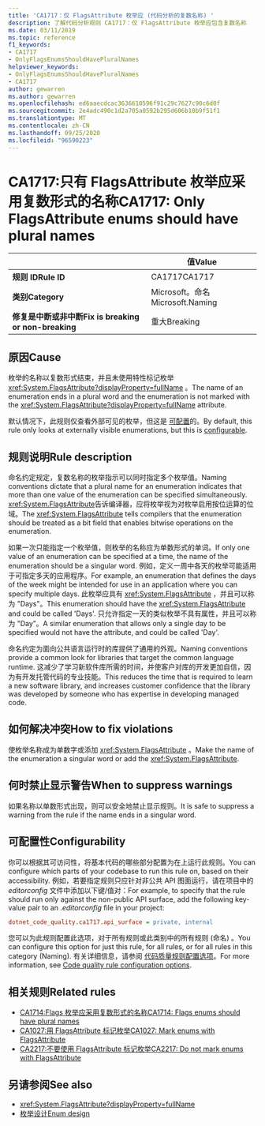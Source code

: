 ```yaml
---
title: 'CA1717：仅 FlagsAttribute 枚举应 (代码分析的复数名称) '
description: 了解代码分析规则 CA1717：仅 FlagsAttribute 枚举应包含复数名称
ms.date: 03/11/2019
ms.topic: reference
f1_keywords:
- CA1717
- OnlyFlagsEnumsShouldHavePluralNames
helpviewer_keywords:
- OnlyFlagsEnumsShouldHavePluralNames
- CA1717
author: gewarren
ms.author: gewarren
ms.openlocfilehash: ed6aaecdcac3636610596f91c29c7627c90c6d0f
ms.sourcegitcommit: 2e4adc490c1d2a705a0592b295d606b10b9f51f1
ms.translationtype: MT
ms.contentlocale: zh-CN
ms.lasthandoff: 09/25/2020
ms.locfileid: "96590223"
---
```

# <a name="ca1717-only-flagsattribute-enums-should-have-plural-names"></a><span data-ttu-id="5a98e-103">CA1717:只有 FlagsAttribute 枚举应采用复数形式的名称</span><span class="sxs-lookup"><span data-stu-id="5a98e-103">CA1717: Only FlagsAttribute enums should have plural names</span></span>

| | <span data-ttu-id="5a98e-104">值</span><span class="sxs-lookup"><span data-stu-id="5a98e-104">Value</span></span> |
|-|-|
| <span data-ttu-id="5a98e-105">**规则 ID**</span><span class="sxs-lookup"><span data-stu-id="5a98e-105">**Rule ID**</span></span> |<span data-ttu-id="5a98e-106">CA1717</span><span class="sxs-lookup"><span data-stu-id="5a98e-106">CA1717</span></span>|
| <span data-ttu-id="5a98e-107">**类别**</span><span class="sxs-lookup"><span data-stu-id="5a98e-107">**Category**</span></span> |<span data-ttu-id="5a98e-108">Microsoft。命名</span><span class="sxs-lookup"><span data-stu-id="5a98e-108">Microsoft.Naming</span></span>|
| <span data-ttu-id="5a98e-109">**修复是中断或非中断**</span><span class="sxs-lookup"><span data-stu-id="5a98e-109">**Fix is breaking or non-breaking**</span></span> |<span data-ttu-id="5a98e-110">重大</span><span class="sxs-lookup"><span data-stu-id="5a98e-110">Breaking</span></span>|

## <a name="cause"></a><span data-ttu-id="5a98e-111">原因</span><span class="sxs-lookup"><span data-stu-id="5a98e-111">Cause</span></span>

<span data-ttu-id="5a98e-112">枚举的名称以复数形式结束，并且未使用特性标记枚举 <xref:System.FlagsAttribute?displayProperty=fullName> 。</span><span class="sxs-lookup"><span data-stu-id="5a98e-112">The name of an enumeration ends in a plural word and the enumeration is not marked with the <xref:System.FlagsAttribute?displayProperty=fullName> attribute.</span></span>

<span data-ttu-id="5a98e-113">默认情况下，此规则仅查看外部可见的枚举，但这是 [可配置](#configurability)的。</span><span class="sxs-lookup"><span data-stu-id="5a98e-113">By default, this rule only looks at externally visible enumerations, but this is [configurable](#configurability).</span></span>

## <a name="rule-description"></a><span data-ttu-id="5a98e-114">规则说明</span><span class="sxs-lookup"><span data-stu-id="5a98e-114">Rule description</span></span>

<span data-ttu-id="5a98e-115">命名约定规定，复数名称的枚举指示可以同时指定多个枚举值。</span><span class="sxs-lookup"><span data-stu-id="5a98e-115">Naming conventions dictate that a plural name for an enumeration indicates that more than one value of the enumeration can be specified simultaneously.</span></span> <span data-ttu-id="5a98e-116"><xref:System.FlagsAttribute>告诉编译器，应将枚举视为对枚举启用按位运算的位域。</span><span class="sxs-lookup"><span data-stu-id="5a98e-116">The <xref:System.FlagsAttribute> tells compilers that the enumeration should be treated as a bit field that enables bitwise operations on the enumeration.</span></span>

<span data-ttu-id="5a98e-117">如果一次只能指定一个枚举值，则枚举的名称应为单数形式的单词。</span><span class="sxs-lookup"><span data-stu-id="5a98e-117">If only one value of an enumeration can be specified at a time, the name of the enumeration should be a singular word.</span></span> <span data-ttu-id="5a98e-118">例如，定义一周中各天的枚举可能适用于可指定多天的应用程序。</span><span class="sxs-lookup"><span data-stu-id="5a98e-118">For example, an enumeration that defines the days of the week might be intended for use in an application where you can specify multiple days.</span></span> <span data-ttu-id="5a98e-119">此枚举应具有 <xref:System.FlagsAttribute> ，并且可以称为 "Days"。</span><span class="sxs-lookup"><span data-stu-id="5a98e-119">This enumeration should have the <xref:System.FlagsAttribute> and could be called 'Days'.</span></span> <span data-ttu-id="5a98e-120">只允许指定一天的类似枚举不具有属性，并且可以称为 "Day"。</span><span class="sxs-lookup"><span data-stu-id="5a98e-120">A similar enumeration that allows only a single day to be specified would not have the attribute, and could be called 'Day'.</span></span>

<span data-ttu-id="5a98e-121">命名约定为面向公共语言运行时的库提供了通用的外观。</span><span class="sxs-lookup"><span data-stu-id="5a98e-121">Naming conventions provide a common look for libraries that target the common language runtime.</span></span> <span data-ttu-id="5a98e-122">这减少了学习新软件库所需的时间，并使客户对库的开发更加自信，因为有开发托管代码的专业技能。</span><span class="sxs-lookup"><span data-stu-id="5a98e-122">This reduces the time that is required to learn a new software library, and increases customer confidence that the library was developed by someone who has expertise in developing managed code.</span></span>

## <a name="how-to-fix-violations"></a><span data-ttu-id="5a98e-123">如何解决冲突</span><span class="sxs-lookup"><span data-stu-id="5a98e-123">How to fix violations</span></span>

<span data-ttu-id="5a98e-124">使枚举名称成为单数字或添加 <xref:System.FlagsAttribute> 。</span><span class="sxs-lookup"><span data-stu-id="5a98e-124">Make the name of the enumeration a singular word or add the <xref:System.FlagsAttribute>.</span></span>

## <a name="when-to-suppress-warnings"></a><span data-ttu-id="5a98e-125">何时禁止显示警告</span><span class="sxs-lookup"><span data-stu-id="5a98e-125">When to suppress warnings</span></span>

<span data-ttu-id="5a98e-126">如果名称以单数形式出现，则可以安全地禁止显示规则。</span><span class="sxs-lookup"><span data-stu-id="5a98e-126">It is safe to suppress a warning from the rule if the name ends in a singular word.</span></span>

## <a name="configurability"></a><span data-ttu-id="5a98e-127">可配置性</span><span class="sxs-lookup"><span data-stu-id="5a98e-127">Configurability</span></span>

<span data-ttu-id="5a98e-128">你可以根据其可访问性，将基本代码的哪些部分配置为在上运行此规则。</span><span class="sxs-lookup"><span data-stu-id="5a98e-128">You can configure which parts of your codebase to run this rule on, based on their accessibility.</span></span> <span data-ttu-id="5a98e-129">例如，若要指定规则只应针对非公共 API 图面运行，请在项目中的 *editorconfig* 文件中添加以下键/值对：</span><span class="sxs-lookup"><span data-stu-id="5a98e-129">For example, to specify that the rule should run only against the non-public API surface, add the following key-value pair to an *.editorconfig* file in your project:</span></span>

```ini
dotnet_code_quality.ca1717.api_surface = private, internal
```

<span data-ttu-id="5a98e-130">您可以为此规则配置此选项，对于所有规则或此类别中的所有规则 (命名) 。</span><span class="sxs-lookup"><span data-stu-id="5a98e-130">You can configure this option for just this rule, for all rules, or for all rules in this category (Naming).</span></span> <span data-ttu-id="5a98e-131">有关详细信息，请参阅 [代码质量规则配置选项](../code-quality-rule-options.md)。</span><span class="sxs-lookup"><span data-stu-id="5a98e-131">For more information, see [Code quality rule configuration options](../code-quality-rule-options.md).</span></span>

## <a name="related-rules"></a><span data-ttu-id="5a98e-132">相关规则</span><span class="sxs-lookup"><span data-stu-id="5a98e-132">Related rules</span></span>

- [<span data-ttu-id="5a98e-133">CA1714:Flags 枚举应采用复数形式的名称</span><span class="sxs-lookup"><span data-stu-id="5a98e-133">CA1714: Flags enums should have plural names</span></span>](ca1714.md)
- [<span data-ttu-id="5a98e-134">CA1027:用 FlagsAttribute 标记枚举</span><span class="sxs-lookup"><span data-stu-id="5a98e-134">CA1027: Mark enums with FlagsAttribute</span></span>](ca1027.md)
- [<span data-ttu-id="5a98e-135">CA2217:不要使用 FlagsAttribute 标记枚举</span><span class="sxs-lookup"><span data-stu-id="5a98e-135">CA2217: Do not mark enums with FlagsAttribute</span></span>](ca2217.md)

## <a name="see-also"></a><span data-ttu-id="5a98e-136">另请参阅</span><span class="sxs-lookup"><span data-stu-id="5a98e-136">See also</span></span>

- <xref:System.FlagsAttribute?displayProperty=fullName>
- [<span data-ttu-id="5a98e-137">枚举设计</span><span class="sxs-lookup"><span data-stu-id="5a98e-137">Enum design</span></span>](../../../standard/design-guidelines/enum.md)
